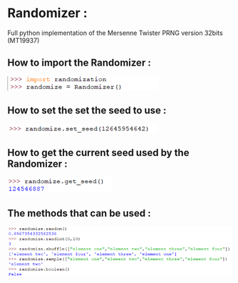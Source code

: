 # Randomizer :
Full python implementation of the Mersenne Twister PRNG version 32bits (MT19937) 

## How to import the Randomizer :
![How to import the randomizer image](./pictures/how-to-import.png?raw=true "Title")

## How to set the set the seed to use :
![How to import the randomizer image](./pictures/set_seed.png?raw=true "Title")

## How to get the current seed used by the Randomizer :
![How to import the randomizer image](./pictures/get_seed.png?raw=true "Title")

## The methods that can be used :
![How to import the randomizer image](./pictures/methods.png?raw=true "Title")
